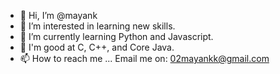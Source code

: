 - 👋 Hi, I’m @mayank
- 👀 I’m interested in learning new skills.
- 🌱 I’m currently learning Python and Javascript.
- 💞️ I'm good at C, C++, and Core Java.
- 📫 How to reach me ... Email me on: 02mayankk@gmail.com

<!---
01mayankk/01mayankk is a ✨ special ✨ repository because its `README.md` (this file) appears on your GitHub profile.
You can click the Preview link to take a look at your changes.
--->
